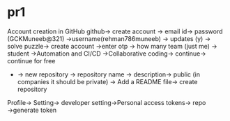 # pr1
Account creation in GitHub
github→ create account → email id→ password (GCKMuneeb@321) →username(rehman786muneeb) → updates (y) → solve puzzle→ create account →enter otp → how many team (just me) → student →Automation and CI/CD →Collaborative coding→ continue→ continue for free

+ → new repository → repository name → description→ public (in companies it should be private) → Add a README file→ create repository 

Profile→ Setting→ developer setting→Personal access tokens→ repo →generate token

